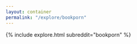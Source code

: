 ```yaml
---
layout: container
permalink: "/explore/bookporn"
---
```


<link rel="stylesheet" type="text/css" href="/static/css/explore.css">
{% include explore.html subreddit="bookporn" %}
